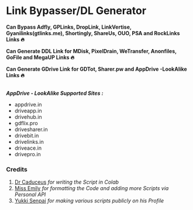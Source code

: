 # Link Bypasser/DL Generator

<b>Can Bypass Adfly, GPLinks, DropLink, LinkVertise, Gyanilinks(gtlinks.me), Shortingly, ShareUs, OUO, PSA and RockLinks Links 🔥</b><br>

<b>Can Generate DDL Link for MDisk, PixelDrain, WeTransfer, Anonfiles, GoFile and MegaUP Links 🔥</b><br>

<b>Can Generate GDrive Link for GDTot, Sharer.pw and AppDrive -LookAlike Links 🔥</b><br><br>

<b><i>AppDrive - LookAlike Supported Sites :</i></b>
 - appdrive.in
 - driveapp.in
 - drivehub.in
 - gdflix.pro
 - drivesharer.in
 - drivebit.in
 - drivelinks.in
 - driveace.in
 - drivepro.in

### Credits
1. [Dr Caduceus](https://github.com/TheCaduceus) <i> for writing the Script in Colab </i>
2. [Miss Emily](https://github.com/missemily2022) <i> for formatting the Code and adding more Scripts via Personal API </i>
3. [Yukki Senpai](https://github.com/xcscxr) <i> for making various scripts publicly on his Profile </i>

